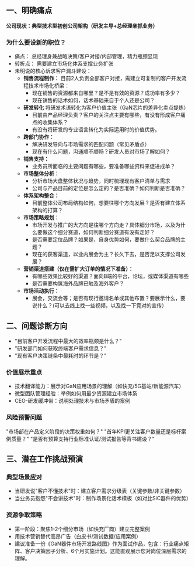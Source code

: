 ## 一、明确痛点
**公司现状：典型技术型初创公司架构（研发主导+总经理亲抓业务）**
### 为什么要设新的职位？
- 痛点： 总经理身兼战略决策/客户对接/内部管理，精力瓶颈显现
- 转折点： 需要建立市场化体系支撑业务扩张
- 未明说的核心诉求​客户漏斗建设：
  - **销售流程制作：** 目前2人负责全部客户对接，需建立可复制的客户开发流程​技术市场化桥梁：
    - 现在销售的资源都来自哪里？是不是有效的资源？成功率有多少？
    - 现在销售的话术如何，话术基础来自于个人还是公司？
  - **研发转化** 将研发术语转化为客户价值主张（GaN芯片的差异化卖点提炼）
    - 目前由产品经理负责？客户的关注点主要有哪些，有没有形成客户痛点的收集体系？
    - 有没有将研发的专业语言转化为实际运用时的价值优势。
  - **跨部门协作：**
    - 解决研发导向与市场需求的匹配问题（常见矛盾点）
    - 现在有什么问题，沟通顺不顺畅？研发人员对市场了解如何？
  - **销售支持：**
    - 业务员所面临的主要问题有哪些，要准备哪些资料来促进成单？
  - **市场整体分析：**
    - 分析市场大盘整体状况与趋势，同时梳理现有客户清单与需求
    - 公司与产品目前的定位是怎么定的？是否准确？如何判断是否准确？
  - **体系架构整合：**
    - 目前整体公司布局结构如何，想要往哪个方向发展？是否有建立体系架构的打算？
  - **市场策略规划：**
    - 市场开发与推广的大方向是往哪个方向走？具体细分市场，以及为什么要做这个细分赛道，如何判断细分赛道有没有走好？
    - 是否需要定位品牌？如果是，自身优势如何，要做什么契合品牌的主题？
    - 现在的获客渠道，以业内展会为主？长久下去，是否足以支撑公司发展？
  - **营销渠道搭建（仅在需扩大订单的情况下准备）：**
    - 有哪些效果比较好的渠道？面向B端的平台，论坛，或媒体渠道有哪些
    - 是否需要构筑海外品牌已触及海外客户？
  - **市场活动执行：**
    - 展会，交流会等；是否有现行邀请名单或其他布置？要展示什么，要说什么？(可以去线上找一些视频，以及找一下竞对的宣传）

## 二、问题诊断方向
- "目前客户开发流程中最大的效率瓶颈是什么？"
- "研发部门如何获取终端客户需求信息？"
- "现有客户决策链条中最耗时的环节是？"

### 价值展示重点
- ​技术翻译能力：展示对GaN应用场景的理解（如快充/5G基站/新能源汽车）
- ​微型团队管理经验：举例如何用最少资源建立市场体系
- ​CEO-研发缓冲带：说明处理技术与市场矛盾的案例

### 风险预警问题
"市场部在产品定义阶段的决策权重如何？"
"首年KPI更关注客户数量还是标杆案例质量？"
"是否有预算支持行业标准认证/测试报告等背书建设？"

## 三、潜在工作挑战预演
### ​典型场景应对
- 当研发说"客户不懂技术"时：建立客户需求分级表（关键参数/非关键参数）
- 当业务员抱怨"不会讲技术"时：制作场景化话术模板（如对比SiC器件的优势）

### 资源争取策略
- 第一阶段：聚焦1-2个细分市场（如快充厂商）建立完整案例
- 用技术营销替代高昂广告（白皮书/测试数据/应用案例）
- 建议准备一份《GaN器件市场开发路线图》作为面试作品，包含：行业痛点矩阵、客户决策因子分析、6个月实施计划。这能直观展示您对岗位深层需求的理解。
